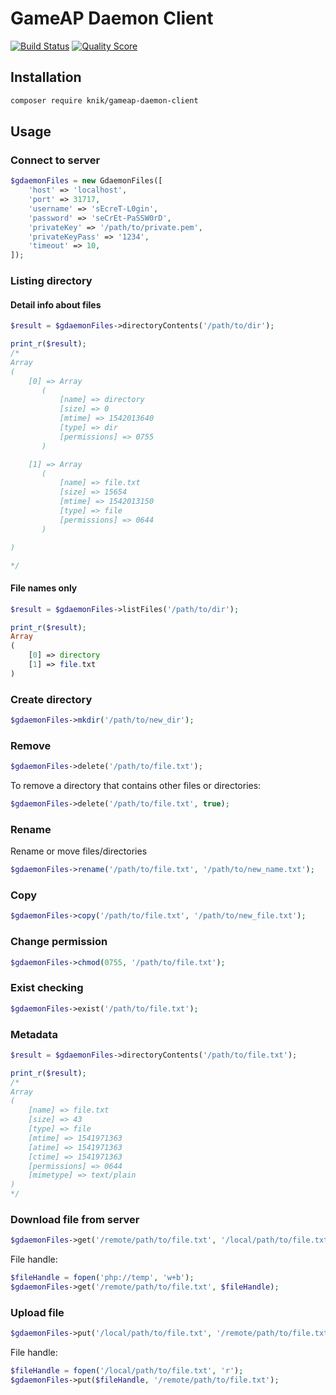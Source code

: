 # GameAP Daemon Client

[![Build Status](https://travis-ci.com/et-nik/gameap-daemon-client.svg?branch=master)](https://travis-ci.com/et-nik/gameap-daemon-client)
[![Quality Score](https://img.shields.io/scrutinizer/g/et-nik/gameap-daemon-client.svg?style=flat-square)](https://scrutinizer-ci.com/g/et-nik/gameap-daemon-client)

## Installation

```bash
composer require knik/gameap-daemon-client
```

## Usage

### Connect to server

```php
$gdaemonFiles = new GdaemonFiles([
    'host' => 'localhost',
    'port' => 31717,
    'username' => 'sEcreT-L0gin',
    'password' => 'seCrEt-PaSSW0rD',
    'privateKey' => '/path/to/private.pem',
    'privateKeyPass' => '1234',
    'timeout' => 10,
]);
```

### Listing directory

#### Detail info about files

```php
$result = $gdaemonFiles->directoryContents('/path/to/dir');

print_r($result);
/*
Array
(
    [0] => Array
       (
           [name] => directory
           [size] => 0
           [mtime] => 1542013640
           [type] => dir
           [permissions] => 0755
       )

    [1] => Array
       (
           [name] => file.txt
           [size] => 15654
           [mtime] => 1542013150
           [type] => file
           [permissions] => 0644
       )

)

*/
```

#### File names only

```php
$result = $gdaemonFiles->listFiles('/path/to/dir');

print_r($result);
Array
(
    [0] => directory
    [1] => file.txt
)
```

### Create directory

```php
$gdaemonFiles->mkdir('/path/to/new_dir');
```

### Remove

```php
$gdaemonFiles->delete('/path/to/file.txt');
```

To remove a directory that contains other files or directories:

```php
$gdaemonFiles->delete('/path/to/file.txt', true);
```

### Rename

Rename or move files/directories

```php
$gdaemonFiles->rename('/path/to/file.txt', '/path/to/new_name.txt');
```

### Copy

```php
$gdaemonFiles->copy('/path/to/file.txt', '/path/to/new_file.txt');
```

### Change permission

```php
$gdaemonFiles->chmod(0755, '/path/to/file.txt');
```

### Exist checking

 ```php
$gdaemonFiles->exist('/path/to/file.txt');
 ```

### Metadata

```php
$result = $gdaemonFiles->directoryContents('/path/to/file.txt');

print_r($result);
/*
Array
(
    [name] => file.txt
    [size] => 43
    [type] => file
    [mtime] => 1541971363
    [atime] => 1541971363
    [ctime] => 1541971363
    [permissions] => 0644
    [mimetype] => text/plain
)
*/
```

### Download file from server

```php
$gdaemonFiles->get('/remote/path/to/file.txt', '/local/path/to/file.txt');
```

File handle:
```php
$fileHandle = fopen('php://temp', 'w+b');
$gdaemonFiles->get('/remote/path/to/file.txt', $fileHandle);
```

### Upload file

```php
$gdaemonFiles->put('/local/path/to/file.txt', '/remote/path/to/file.txt');
```

File handle:
```php
$fileHandle = fopen('/local/path/to/file.txt', 'r');
$gdaemonFiles->put($fileHandle, '/remote/path/to/file.txt');